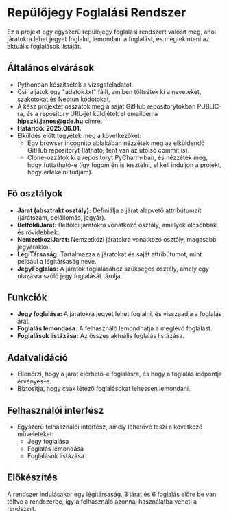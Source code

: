 # Repülőjegy Foglalási Rendszer

Ez a projekt egy egyszerű repülőjegy foglalási rendszert valósít meg, ahol járatokra lehet jegyet foglalni, lemondani a foglalást, és megtekinteni az aktuális foglalások listáját.

## Általános elvárások

- Pythonban készítsétek a vizsgafeladatot.
- Csináljatok egy "adatok.txt" fájlt, amiben töltsétek ki a neveteket, szakotokat és Neptun kódotokat.
- A kész projektet osszátok meg a saját GitHub repositorytokban PUBLIC-ra, és a repository URL-jét küldjétek el emailben a **hipszki.janos@gde.hu** címre.
- **Határidő: 2025.06.01.**
- Elküldés előtt tegyétek meg a következőket:
  - Egy browser incognito ablakában nézzétek meg az elküldendő GitHub repositoryt (látható, fent van az utolsó commit is).
  - Clone-ozzátok ki a repositoryt PyCharm-ban, és nézzétek meg, hogy futtatható-e (így fogom én is tesztelni, el kell induljon a projekt, hogy értékelni tudjam).

## Fő osztályok

- **Járat (absztrakt osztály):** Definiálja a járat alapvető attribútumait (járatszám, célállomás, jegyár).
- **BelföldiJarat:** Belföldi járatokra vonatkozó osztály, amelyek olcsóbbak és rövidebbek.
- **NemzetkoziJarat:** Nemzetközi járatokra vonatkozó osztály, magasabb jegyárakkal.
- **LégiTársaság:** Tartalmazza a járatokat és saját attribútumot, mint például a légitársaság neve.
- **JegyFoglalás:** A járatok foglalásához szükséges osztály, amely egy utazásra szóló jegy foglalását tárolja.

## Funkciók

- **Jegy foglalása:** A járatokra jegyet lehet foglalni, és visszaadja a foglalás árát.
- **Foglalás lemondása:** A felhasználó lemondhatja a meglévő foglalást.
- **Foglalások listázása:** Az összes aktuális foglalás listázása.

## Adatvalidáció

- Ellenőrzi, hogy a járat elérhető-e foglalásra, és hogy a foglalás időpontja érvényes-e.
- Biztosítja, hogy csak létező foglalásokat lehessen lemondani.

## Felhasználói interfész

- Egyszerű felhasználói interfész, amely lehetővé teszi a következő műveleteket:
  - Jegy foglalása
  - Foglalás lemondása
  - Foglalások listázása

## Előkészítés

A rendszer indulásakor egy légitársaság, 3 járat és 6 foglalás előre be van töltve a rendszerbe, így a felhasználó azonnal használatba veheti a rendszert.
